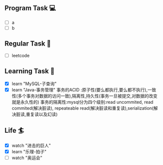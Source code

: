 

## Program Task  💻
- [ ] a
- [ ] b

## Regular Task  🤡
- [ ] leetcode

## Learning Task 🎯
- [x] learn "MySQL-子查询"
- [x] learn "Java-事务管理"
		事务的ACID :原子性(要么都执行,要么都不执行),一致性(多个事务对数据的访问一致),隔离性,持久性(事务一旦被提交,对数据的改变就是永久性的)
		事务的隔离性:mysql分为四个级别:read uncommited, read commited(解决脏读), repeateable read(解决脏读和重复读),serialization(解决脏读,重复读以及幻读) 

## Life 🏄
- [x] watch "进击的巨人"
- [x] learn "乐理-拍子"
- [ ] watch "奥运会"
